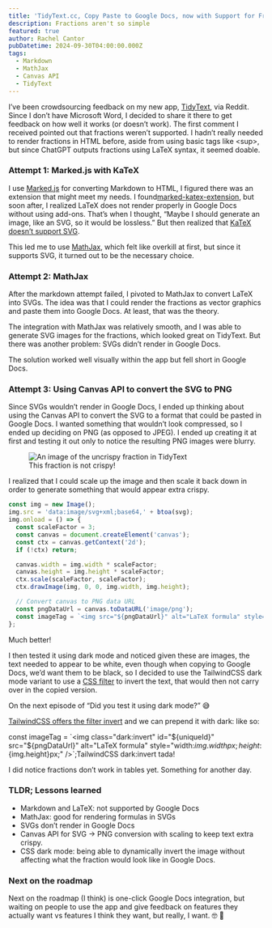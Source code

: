 ```yaml
---
title: 'TidyText.cc, Copy Paste to Google Docs, now with Support for Fractions'
description: Fractions aren't so simple
featured: true
author: Rachel Cantor
pubDatetime: 2024-09-30T04:00:00.000Z
tags:
  - Markdown
  - MathJax
  - Canvas API
  - TidyText
---
```


I’ve been crowdsourcing feedback on my new app, [TidyText](https://tidytext.cc), via Reddit. Since I don’t have Microsoft Word, I decided to share it there to get feedback on how well it works (or doesn’t work). The first comment I received pointed out that fractions weren’t supported. I hadn’t really needed to render fractions in HTML before, aside from using basic tags like \<sup>, but since ChatGPT outputs fractions using LaTeX syntax, it seemed doable.

### Attempt 1: Marked.js with KaTeX

I use [Marked.js](https://marked.js.org/) for converting Markdown to HTML, I figured there was an extension that might meet my needs. I found[marked-katex-extension](https://github.com/UziTech/marked-katex-extension/), but soon after, I realized LaTeX does not render properly in Google Docs without using add-ons. That’s when I thought, “Maybe I should generate an image, like an SVG, so it would be lossless.” But then realized that [KaTeX doesn’t support SVG](https://github.com/KaTeX/KaTeX/issues/375). 

This led me to use [MathJax](https://www.mathjax.org), which felt like overkill at first, but since it supports SVG, it turned out to be the necessary choice.

### Attempt 2: MathJax

After the markdown attempt failed, I pivoted to MathJax to convert LaTeX into SVGs. The idea was that I could render the fractions as vector graphics and paste them into Google Docs. At least, that was the theory.

The integration with MathJax was relatively smooth, and I was able to generate SVG images for the fractions, which looked great on TidyText. But there was another problem: SVGs didn’t render in Google Docs. 

The solution worked well visually within the app but fell short in Google Docs.

### Attempt 3: Using Canvas API to convert the SVG to PNG

Since SVGs wouldn’t render in Google Docs, I ended up thinking about using the Canvas API to convert the SVG to a format that could be pasted in Google Docs. I wanted something that wouldn’t look compressed, so I ended up deciding on PNG (as opposed to JPEG). I ended up creating it at first and testing it out only to notice the resulting PNG images were blurry.

<figure>
<img alt='An image of the uncrispy fraction in TidyText' src='https://assets.tina.io/58eba99a-699f-495f-9515-719c6eb8ec87/text-uncrispy.gif'>
<figcaption class='text-center'>This fraction is not crispy!</figcaption>
</figure>

I realized that I could scale up the image and then scale it back down in order to generate something that would appear extra crispy.

```typescript
const img = new Image();
img.src = 'data:image/svg+xml;base64,' + btoa(svg);
img.onload = () => {
  const scaleFactor = 3;
  const canvas = document.createElement('canvas');
  const ctx = canvas.getContext('2d');
  if (!ctx) return;

  canvas.width = img.width * scaleFactor;
  canvas.height = img.height * scaleFactor;
  ctx.scale(scaleFactor, scaleFactor);
  ctx.drawImage(img, 0, 0, img.width, img.height);

  // Convert canvas to PNG data URL
  const pngDataUrl = canvas.toDataURL('image/png');
  const imageTag = `<img src="${pngDataUrl}" alt="LaTeX formula" style="width:${img.width}px; height:${img.height}px;" />`;
};
```

Much better!

I then tested it using dark mode and noticed given these are images, the text needed to appear to be white, even though when copying to Google Docs, we’d want them to be black, so I decided to use the TailwindCSS dark mode variant to use a [CSS filter](https://developer.mozilla.org/en-US/docs/Web/CSS/filter) to invert the text, that would then not carry over in the copied version.

On the next episode of “Did you test it using dark mode?” 😅

[TailwindCSS offers the filter ](https://tailwindcss.com/docs/invert)[invert](https://tailwindcss.com/docs/invert) and we can prepend it with dark: like so:

const imageTag = \`\<img class="dark:invert" id="${uniqueId}" src="${pngDataUrl}" alt="LaTeX formula" style="width:${img.width}px; height:${img.height}px;" />\`;TailwindCSS dark:invert tada!

I did notice fractions don’t work in tables yet. Something for another day.

### TLDR; Lessons learned

* Markdown and LaTeX: not supported by Google Docs
* MathJax: good for rendering formulas in SVGs
* SVGs don’t render in Google Docs
* Canvas API for SVG -> PNG conversion with scaling to keep text extra crispy.
* CSS dark mode: being able to dynamically invert the image without affecting what the fraction would look like in Google Docs.

### Next on the roadmap

Next on the roadmap (I think) is one-click Google Docs integration, but waiting on people to use the app and give feedback on features they actually want vs features I think they want, but really, I want. 🤓 🤪

